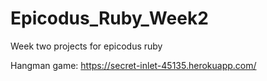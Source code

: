 # Epicodus_Ruby_Week2
Week two projects for epicodus ruby

Hangman game: https://secret-inlet-45135.herokuapp.com/
